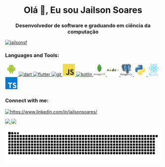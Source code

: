 <h1 align="center">Olá 👋, Eu sou Jailson Soares</h1>
<h3 align="center">Desenvolvedor de software e graduando em ciência da computação</h3>

<p align="left"> <a href="https://github.com/ryo-ma/github-profile-trophy"><img src="https://github-profile-trophy.vercel.app/?username=jailsonsf&theme=dracula" alt="jailsonsf" /></a> </p>
  
<h3 align="left">Languages and Tools:</h3>
<p align="left"> <a href="https://developer.android.com" target="_blank"> <img src="https://raw.githubusercontent.com/devicons/devicon/master/icons/android/android-original-wordmark.svg" alt="android" width="40" height="40"/> </a> <a href="https://dart.dev" target="_blank"> <img src="https://www.vectorlogo.zone/logos/dartlang/dartlang-icon.svg" alt="dart" width="40" height="40"/> </a> <a href="https://flutter.dev" target="_blank"> <img src="https://www.vectorlogo.zone/logos/flutterio/flutterio-icon.svg" alt="flutter" width="40" height="40"/> </a> <a href="https://git-scm.com/" target="_blank"> <img src="https://www.vectorlogo.zone/logos/git-scm/git-scm-icon.svg" alt="git" width="40" height="40"/> </a> <a href="https://developer.mozilla.org/en-US/docs/Web/JavaScript" target="_blank"> <img src="https://raw.githubusercontent.com/devicons/devicon/master/icons/javascript/javascript-original.svg" alt="javascript" width="40" height="40"/> </a> <a href="https://kotlinlang.org" target="_blank"> <img src="https://www.vectorlogo.zone/logos/kotlinlang/kotlinlang-icon.svg" alt="kotlin" width="40" height="40"/> </a> <a href="https://www.mongodb.com/" target="_blank"> <img src="https://raw.githubusercontent.com/devicons/devicon/master/icons/mongodb/mongodb-original-wordmark.svg" alt="mongodb" width="40" height="40"/> </a> <a href="https://nodejs.org" target="_blank"> <img src="https://raw.githubusercontent.com/devicons/devicon/master/icons/nodejs/nodejs-original-wordmark.svg" alt="nodejs" width="40" height="40"/> </a> <a href="https://www.postgresql.org" target="_blank"> <img src="https://raw.githubusercontent.com/devicons/devicon/master/icons/postgresql/postgresql-original-wordmark.svg" alt="postgresql" width="40" height="40"/> </a> <a href="https://www.python.org" target="_blank"> <img src="https://raw.githubusercontent.com/devicons/devicon/master/icons/python/python-original.svg" alt="python" width="40" height="40"/> </a> <a href="https://reactjs.org/" target="_blank"> <img src="https://raw.githubusercontent.com/devicons/devicon/master/icons/react/react-original-wordmark.svg" alt="react" width="40" height="40"/> </a> <a href="https://www.typescriptlang.org/" target="_blank"> <img src="https://raw.githubusercontent.com/devicons/devicon/master/icons/typescript/typescript-original.svg" alt="typescript" width="40" height="40"/> </a> </p>

<h3 align="left">Connect with me:</h3>
<p align="left">
<!-- <a href="https://dev.to/jailsonsf" target="blank"><img align="center" src="https://cdn.jsdelivr.net/npm/simple-icons@3.0.1/icons/dev-dot-to.svg" alt="jailsonsf" height="30" width="40" /></a> -->
<a href="https://linkedin.com/in/jailsonsoares/" target="blank"><img align="center" src="https://raw.githubusercontent.com/rahuldkjain/github-profile-readme-generator/master/src/images/icons/Social/linked-in-alt.svg" alt="https://www.linkedin.com/in/jailsonsoares/" height="30" width="40" /></a>
<!-- <a href="https://medium.com/@jailsonsoares" target="blank"><img align="center" src="https://raw.githubusercontent.com/rahuldkjain/github-profile-readme-generator/master/src/images/icons/Social/medium.svg" alt="@jailsonsoares" height="30" width="40" /></a> -->
</p>

<div>
  <a href='https://github.com/anuraghazra/github-readme-stats'>
  <img
     height="180rem"
     src='https://github-readme-stats.vercel.app/api?username=jailsonsf&show_icons=true&count_private=true&include_all_commits=true&theme=dracula'
  />
  <img
     height="180rem"
     src='https://github-readme-stats.vercel.app/api/top-langs/?username=jailsonsf&layout=compact&langs_count=16&theme=dracula'
   />
</div>
  
![Snake animation](https://github.com/jailsonsf/jailsonsf/blob/output/github-contribution-grid-snake.svg)
